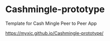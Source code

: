 # Cashmingle-prototype
 Template for Cash Mingle Peer to Peer App


https://myxic.github.io/Cashmingle-prototype/
